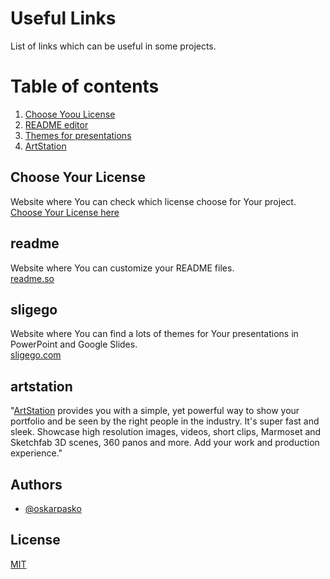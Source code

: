# Useful Links

List of links which can be useful in some projects.

# Table of contents
1. [Choose Yoou License](#Choose-Your-License)
2. [README editor](#readme)
3. [Themes for presentations](#sligego)
4. [ArtStation](#artstation)



## Choose Your License
Website where You can check which license choose for Your project.<br />
[Choose Your License here](https://ufal.github.io/public-license-selector/)

## readme
Website where You can customize your README files.<br />
[readme.so](https://readme.so)

## sligego
Website where You can find a lots of themes for Your presentations in PowerPoint and Google Slides.<br />
[sligego.com](https://slidesgo.com)

## artstation
"[ArtStation](https://www.artstation.com/?sort_by=trending&dimension=3d) provides you with a simple, yet powerful way to show your portfolio and be seen by the right people in the industry. It's super fast and sleek. Showcase high resolution images, videos, short clips, Marmoset and Sketchfab 3D scenes, 360 panos and more. Add your work and production experience."



## Authors

- [@oskarpasko](https://www.github.com/oskarpasko)



## License

[MIT](https://choosealicense.com/licenses/mit/)
